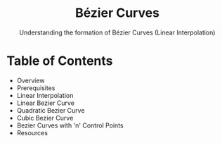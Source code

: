 <div align="center">
   <h1>Bézier Curves</h1>
   <p>Understanding the formation of Bézier Curves (Linear Interpolation)</p>
</div>

# Table of Contents
* Overview
* Prerequisites 
* Linear Interpolation
* Linear Bezier Curve
* Quadratic Bezier Curve
* Cubic Bezier Curve
* Bezier Curves with 'n' Control Points
* Resources
